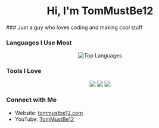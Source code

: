 <h1 align="center">Hi, I'm TomMustBe12</h1>
### Just a guy who loves coding and making cool stuff</h3>

### Languages I Use Most

<p align="center">
  <img src="https://github-readme-stats.vercel.app/api/top-langs/?username=tommustbe12com&layout=compact&theme=tokyonight" alt="Top Languages" />
</p>

### Tools I Love

<p align="center">
  <img src="https://img.shields.io/badge/Code-JavaScript-informational?style=flat&logo=javascript&logoColor=white&color=F7DF1E" />
  <img src="https://img.shields.io/badge/Editor-VSCode-informational?style=flat&logo=visual-studio-code&logoColor=white&color=007ACC" />
  <img src="https://img.shields.io/badge/Board-Arduino-informational?style=flat&logo=arduino&logoColor=white&color=00979D" />
</p>

### Connect with Me

- Website: [tommustbe12.com](https://tommustbe12.com)
- YouTube: [TomMustBe12](https://youtube.com/@tommustbe12)
